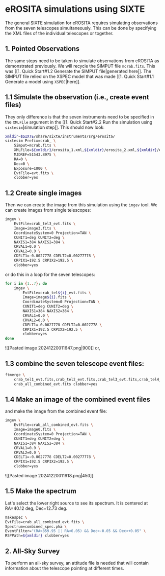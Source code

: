 # eROSITA simulations using SIXTE
The general SIXTE simulation for eROSITA requires simulating observations from the seven telescopes simultaneously.
This can be done by specifying the XML files of the individual telescopes or together.

## 1. Pointed Observations
The same steps need to be taken to simulate observations from eROSITA as demonstrated previously.
We will recycle the SIMPUT file `mcrab.fits`. This was [[1. Quick Start#1.2 Generate the SIMPUT file|generated here]]. The SIMPUT file relied on the XSPEC model that was made [[1. Quick Start#1.1 Generate a model using `XSPEC`|here]].
## 1.1 Simulate the observation (i.e., create event files)
They only difference is that the seven instruments need to be specified in the `XMLFile` argument in the [[1. Quick Start#2.2 Run the simulation using `sixtesim`|simulation step]].
This should now look:
```bash
xmldir=$SIXTE/share/sixte/instruments/srg/erosita/
sixtesim Prefix=crab_ \
	Simput=mcrab.fits \
	XMLFile=${xmldir}/erosita_1.xml,${xmldir}/erosita_2.xml,${xmldir}/erosita_3.xml,${xmldir}/erosita_4.xml,${xmldir}/erosita_5.xml,${xmldir}/erosita_6.xml,${xmldir}/erosita_7.xml \
	MJDREF=51543.8975 \
	RA=0 \
	Dec=0 \
	Exposure=1000 \
	EvtFile=evt.fits \
	clobber=yes
```
## 1.2 Create single images
Then we can create the image from this simulation using the `imgev` tool.
We can create images from single telescopes:
```bash
imgev \
	EvtFile=crab_tel3_evt.fits \
	Image=image3.fits \
	CoordinateSystem=0 Projection=TAN \
	CUNIT1=deg CUNIT2=deg \
	NAXIS1=384 NAXIS2=384 \
	CRVAL1=0.0 \
	CRVAL2=0.0 \
	CDELT1=-0.0027778 CDELT2=0.00277778 \
	CRPIX1=192.5 CRPIX2=192.5 \
	clobber=yes
```
or do this in a loop for the seven telescopes:
```bash
for i in {1..7}; do
    imgev \
        EvtFile=crab_tel${i}_evt.fits \
        Image=image${i}.fits \
        CoordinateSystem=0 Projection=TAN \
        CUNIT1=deg CUNIT2=deg \
        NAXIS1=384 NAXIS2=384 \
        CRVAL1=0.0 \
        CRVAL2=0.0 \
        CDELT1=-0.0027778 CDELT2=0.0027778 \
        CRPIX1=192.5 CRPIX2=192.5 \
        clobber=yes
done
```
![[Pasted image 20241220011647.png|900]]
or,
## 1.3 combine the seven telescope event files:
```bash
ftmerge \
    crab_tel1_evt.fits,crab_tel2_evt.fits,crab_tel3_evt.fits,crab_tel4_evt.fits,crab_tel5_evt.fits,crab_tel6_evt.fits,crab_tel7_evt.fits  \
    crab_all_combined_evt.fits clobber=yes
```
## 1.4 Make an image of the combined event files
and make the image from the combined event file:
```bash
imgev \
	EvtFile=crab_all_combined_evt.fits \
	Image=image0.fits \
	CoordinateSystem=0 Projection=TAN \
	CUNIT1=deg CUNIT2=deg \
	NAXIS1=384 NAXIS2=384 \
	CRVAL1=0.0 \
	CRVAL2=0.0 \
	CDELT1=-0.0027778 CDELT2=0.00277778 \
	CRPIX1=192.5 CRPIX2=192.5 \
	clobber=yes
```
![[Pasted image 20241220011918.png|450]]

## 1.5 Make the spectrum
Let's select the lower right source to see its spectrum. It is centered at RA=40.12 deg, Dec=12.73 deg.
```bash
makespec \
EvtFile=crab_all_combined_evt.fits \
Spectrum=combined_spec.pha \
EventFilter="(RA>359.95 || RA<0.05) && Dec>-0.05 && Dec<+0.05" \
RSPPath=${xmldir} clobber=yes
```

## 2. All-Sky Survey
To perform an all-sky survey, an attitude file is needed that will contain information about the telescope pointing at different times.